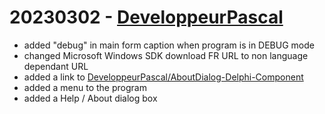 # 20230302 - [DeveloppeurPascal](https://github.com/DeveloppeurPascal)

* added "debug" in main form caption when program is in DEBUG mode
* changed Microsoft Windows SDK download FR URL to non language dependant URL
* added a link to [DeveloppeurPascal/AboutDialog-Delphi-Component](https://github.com/DeveloppeurPascal/AboutDialog-Delphi-Component)
* added a menu to the program
* added a Help / About dialog box

